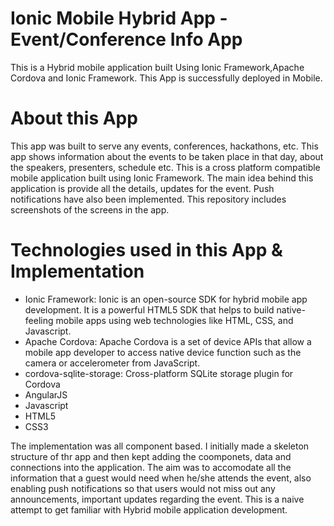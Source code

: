 # Ionic Mobile Hybrid App - Event/Conference Info App
This is a Hybrid mobile application built Using Ionic Framework,Apache Cordova and Ionic Framework.
This App is successfully deployed in Mobile.

# About this App
This app was built to serve any events, conferences, hackathons, etc.
This app shows information about the events to be taken place in that day, about the speakers, presenters, schedule etc.
This is a cross platform compatible mobile application built using Ionic Framework.
The main idea behind this application is provide all the details, updates for the event. Push notifications have also been implemented. This repository includes screenshots of the screens in the app.

# Technologies used in this App & Implementation

- Ionic Framework: Ionic is an open-source SDK for hybrid mobile app development. It is a powerful HTML5 SDK that helps to build native-feeling mobile apps using web technologies like HTML, CSS, and Javascript.
- Apache Cordova: Apache Cordova is a set of device APIs that allow a mobile app developer to access native device function such as the camera or accelerometer from JavaScript.
- cordova-sqlite-storage: Cross-platform SQLite storage plugin for Cordova
- AngularJS
- Javascript
- HTML5
- CSS3

The implementation was all component based. I initially made a skeleton structure of thr app and then kept adding the coomponets, data and connections into the application. The aim was to accomodate all the information that a guest would need when he/she attends the event, also enabling push notifications so that users would not miss out any announcements, important updates regarding the event. This is a naive attempt to get familiar with Hybrid mobile application development.

